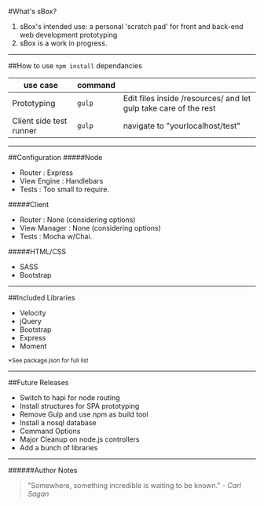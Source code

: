 
#What's sBox?
1. sBox's intended use: a personal 'scratch pad' for front and back-end web development prototyping
2. sBox is a work in progress.

<hr>

##How to use
`npm install` dependancies

 use case | command | &nbsp;
------------ | ------------- | -------------
 Prototyping | `gulp` | Edit files inside /resources/ and let gulp take care of the rest
 Client side test runner | `gulp` | navigate to "yourlocalhost/test"

<hr>

##Configuration
#####Node
+ Router : Express
+ View Engine : Handlebars
+ Tests : Too small to require.

#####Client
+ Router : None (considering options)
+ View Manager : None (considering options)
+ Tests : Mocha w/Chai.

#####HTML/CSS
+ SASS
+ Bootstrap

<hr>

##Included Libraries
+ Velocity
+ jQuery
+ Bootstrap
+ Express
+ Moment

<sup>*See package.json for full list</sup>

<hr>

##Future Releases
+ Switch to hapi for node routing
+ Install structures for SPA prototyping
+ Remove Gulp and use npm as build tool
+ Install a nosql database
+ Command Options
+ Major Cleanup on node.js controllers
+ Add a bunch of libraries

<hr>

######Author Notes
> "Somewhere, something incredible is waiting to be known." - <em>Carl Sagan</em>